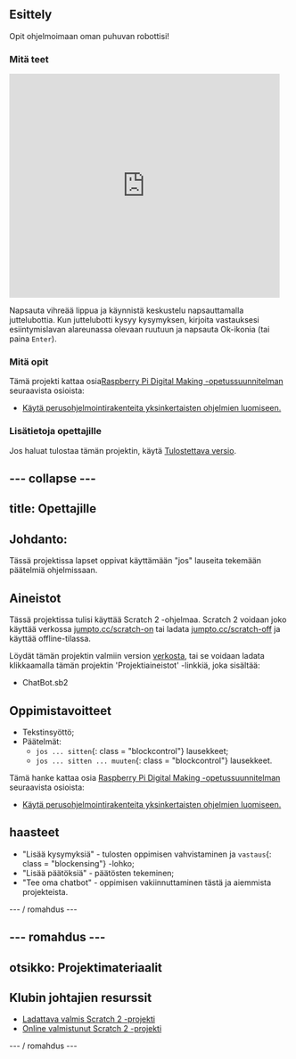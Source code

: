 ## Esittely

Opit ohjelmoimaan oman puhuvan robottisi!

### Mitä teet

<div class="scratch-preview">
  <iframe allowtransparency="true" width="485" height="402" src="https://scratch.mit.edu/projects/embed/26762091/?autostart=false" frameborder="0"></iframe>
</div>

Napsauta vihreää lippua ja käynnistä keskustelu napsauttamalla juttelubottia. Kun juttelubotti kysyy kysymyksen, kirjoita vastauksesi esiintymislavan alareunassa olevaan ruutuun ja napsauta Ok-ikonia (tai paina `Enter`).

### Mitä opit

Tämä projekti kattaa osia[Raspberry Pi Digital Making -opetussuunnitelman](http://rpf.io/curriculum) seuraavista osioista:

+ [Käytä perusohjelmointirakenteita yksinkertaisten ohjelmien luomiseen.](https://www.raspberrypi.org/curriculum/programming/creator)

### Lisätietoja opettajille

Jos haluat tulostaa tämän projektin, käytä [Tulostettava versio](https://projects.raspberrypi.org/en/projects/chatbot/print).

## \--- collapse \---

## title: Opettajille

## Johdanto:

Tässä projektissa lapset oppivat käyttämään "jos" lauseita tekemään päätelmiä ohjelmissaan.

## Aineistot

Tässä projektissa tulisi käyttää Scratch 2 -ohjelmaa. Scratch 2 voidaan joko käyttää verkossa [jumpto.cc/scratch-on](http://jumpto.cc/scratch-on) tai ladata [jumpto.cc/scratch-off](http://jumpto.cc/scratch-off) ja käyttää offline-tilassa.

Löydät tämän projektin valmiin version [verkosta](http://scratch.mit.edu/projects/26762091/#editor), tai se voidaan ladata klikkaamalla tämän projektin 'Projektiaineistot' -linkkiä, joka sisältää:

+ ChatBot.sb2

## Oppimistavoitteet

+ Tekstinsyöttö;
+ Päätelmät: 
    + `jos ... sitten`{: class = "blockcontrol"} lausekkeet;
    + `jos ... sitten ... muuten`{: class = "blockcontrol"} lausekkeet.

Tämä hanke kattaa osia [Raspberry Pi Digital Making -opetussuunnitelman](http://rpf.io/curriculum) seuraavista osioista:

+ [Käytä perusohjelmointirakenteita yksinkertaisten ohjelmien luomiseen.](https://www.raspberrypi.org/curriculum/programming/creator)

## haasteet

+ "Lisää kysymyksiä" - tulosten oppimisen vahvistaminen ja `vastaus`{: class = "blockensing"} -lohko;
+ "Lisää päätöksiä" - päätösten tekeminen;
+ "Tee oma chatbot" - oppimisen vakiinnuttaminen tästä ja aiemmista projekteista.

\--- / romahdus \---

## \--- romahdus \---

## otsikko: Projektimateriaalit

## Klubin johtajien resurssit

+ [Ladattava valmis Scratch 2 -projekti](resources/ChatBot.sb2)
+ [Online valmistunut Scratch 2 -projekti](http://scratch.mit.edu/projects/26762091/#editor)

\--- / romahdus \---